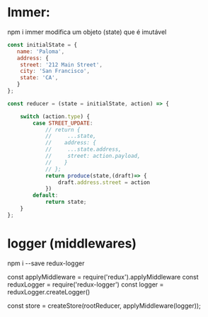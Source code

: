 # Immer:
npm i immer
modifica um objeto (state) que é imutável
~~~js
const initialState = {
   name: 'Paloma',
   address: {
    street: '212 Main Street',
    city: 'San Francisco',
    state: 'CA',
   }
};

const reducer = (state = initialState, action) => {

    switch (action.type) {
        case STREET_UPDATE:
            // return {
            //     ...state,
            //    address: {
            //     ...state.address,
            //     street: action.payload,
            //    }
            // };
            return produce(state,(draft)=> {
                draft.address.street = action
            })
        default:
            return state;
    }
};
~~~
# logger (middlewares)
npm i --save redux-logger

const applyMiddleware = require('redux').applyMiddleware
const reduxLogger = require('redux-logger')
const logger = reduxLogger.createLogger()

const store = createStore(rootReducer, applyMiddleware(logger)); 